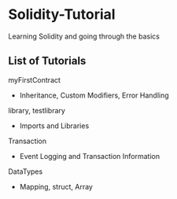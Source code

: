 # Solidity-Tutorial
Learning Solidity and going through the basics

## List of Tutorials 
myFirstContract
- Inheritance, Custom Modifiers, Error Handling

library, testlibrary
- Imports and Libraries

Transaction
- Event Logging and Transaction Information

DataTypes
- Mapping, struct, Array
